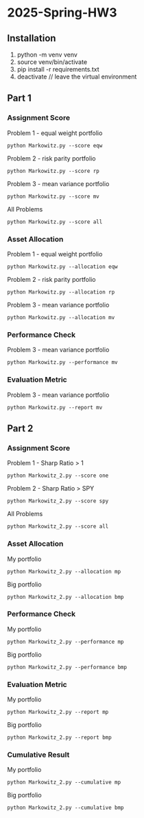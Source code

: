# 2025-Spring-HW3

## Installation

1. python -m venv venv
2. source venv/bin/activate
3. pip install -r requirements.txt
4. deactivate // leave the virtual environment

## Part 1

### Assignment Score

Problem 1 - equal weight portfolio

`python Markowitz.py --score eqw`

Problem 2 - risk parity portfolio

`python Markowitz.py --score rp`

Problem 3 - mean variance portfolio

`python Markowitz.py --score mv`

All Problems

`python Markowitz.py --score all`

### Asset Allocation

Problem 1 - equal weight portfolio

`python Markowitz.py --allocation eqw`

Problem 2 - risk parity portfolio

`python Markowitz.py --allocation rp`

Problem 3 - mean variance portfolio

`python Markowitz.py --allocation mv`

### Performance Check

Problem 3 - mean variance portfolio

`python Markowitz.py --performance mv`

### Evaluation Metric

Problem 3 - mean variance portfolio

`python Markowitz.py --report mv`

## Part 2

### Assignment Score

Problem 1 - Sharp Ratio > 1

`python Markowitz_2.py --score one`

Problem 2 - Sharp Ratio > SPY

`python Markowitz_2.py --score spy`

All Problems

`python Markowitz_2.py --score all`

### Asset Allocation

My portfolio

`python Markowitz_2.py --allocation mp`

Big portfolio

`python Markowitz_2.py --allocation bmp`

### Performance Check

My portfolio

`python Markowitz_2.py --performance mp`

Big portfolio

`python Markowitz_2.py --performance bmp`

### Evaluation Metric

My portfolio

`python Markowitz_2.py --report mp`

Big portfolio

`python Markowitz_2.py --report bmp`

### Cumulative Result

My portfolio

`python Markowitz_2.py --cumulative mp`

Big portfolio

`python Markowitz_2.py --cumulative bmp`


